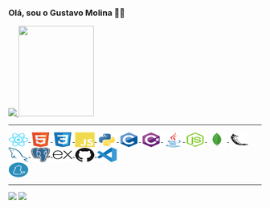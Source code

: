 ### Olá, sou o Gustavo Molina 👨‍💻
 <div>
  <a href="https://github.com/gustavomolina17">
  <img height="180em" src="https://github-readme-stats.vercel.app/api?username=gustavomolina17&show_icons=true&theme=dark&include_all_commits=true&count_private=true"/>
  <img height="180em" width = "150em" src="https://github-readme-stats.vercel.app/api/top-langs/?username=gustavomolina17&layout=compact&langs_count=7&theme=dark"/>
</div>
  <hr>
 <div>
  <img align="center" alt="React" height="30" width="40" src="https://raw.githubusercontent.com/devicons/devicon/master/icons/react/react-original.svg">
  <img align="center" alt="HTML" height="30" width="40" src="https://raw.githubusercontent.com/devicons/devicon/master/icons/html5/html5-original.svg">
  <img align="center" alt="CSS" height="30" width="40" src="https://raw.githubusercontent.com/devicons/devicon/master/icons/css3/css3-original.svg">
   <img align="center" alt="Js" height="30" width="40" src="https://raw.githubusercontent.com/devicons/devicon/master/icons/javascript/javascript-plain.svg">
  <img align="center" alt="Python" height="30" width="40" src="https://raw.githubusercontent.com/devicons/devicon/master/icons/python/python-original.svg">
  <img align="center" alt="C" height="30" width="40" src="https://raw.githubusercontent.com/devicons/devicon/master/icons/c/c-original.svg">
  <img align="center" alt="Csharp" height="30" width="40" src="https://raw.githubusercontent.com/devicons/devicon/master/icons/csharp/csharp-original.svg">
   <img align="center" alt="Java" height="30" width="40" src="https://raw.githubusercontent.com/devicons/devicon/master/icons/java/java-original.svg">
   <img align="center" alt="node" height="30" width="40" src="https://raw.githubusercontent.com/devicons/devicon/master/icons/nodejs/nodejs-original.svg">
   <img align="center" alt="mongo" height="30" width="40" src="https://raw.githubusercontent.com/devicons/devicon/master/icons/mongodb/mongodb-original.svg">
   <img align="center" alt="flask" height="30" width="40" src="https://raw.githubusercontent.com/devicons/devicon/master/icons/flask/flask-original.svg">
   <img align="center" alt="sql" height="30" width="40" src="https://raw.githubusercontent.com/devicons/devicon/master/icons/mysql/mysql-original.svg">
   <img align="center" alt="postgre" height="30" width="40" src="https://raw.githubusercontent.com/devicons/devicon/master/icons/postgresql/postgresql-original.svg">
   <img align="center" alt="express" height="30" width="40" src="https://raw.githubusercontent.com/devicons/devicon/master/icons/express/express-original.svg">
   <img align="center" alt="github" height="30" width="40" src="https://raw.githubusercontent.com/devicons/devicon/master/icons/github/github-original.svg">
    <img align="center" alt="code" height="30" width="40" src="https://raw.githubusercontent.com/devicons/devicon/master/icons/vscode/vscode-original.svg">
  <br>
   <img align="center" alt="yarn" height="30" width="40" src="https://raw.githubusercontent.com/devicons/devicon/master/icons/yarn/yarn-original.svg">
</div>
 <hr> 
  
  <div> 
  <a href="https://www.instagram.com/gustavo_molina_91/" target="_blank"><img src="https://img.shields.io/badge/-Instagram-%23E4405F?style=for-the-badge&logo=instagram&logoColor=white" target="_blank"></a>
  <a href="https://www.linkedin.com/in/gustavo-molina-a2798418/" target="_blank"><img src="https://img.shields.io/badge/-LinkedIn-%230077B5?style=for-the-badge&logo=linkedin&logoColor=white" target="_blank"></a> 
 
</div>

